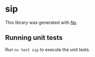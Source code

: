 # sip

This library was generated with [Nx](https://nx.dev).

## Running unit tests

Run `nx test sip` to execute the unit tests.
